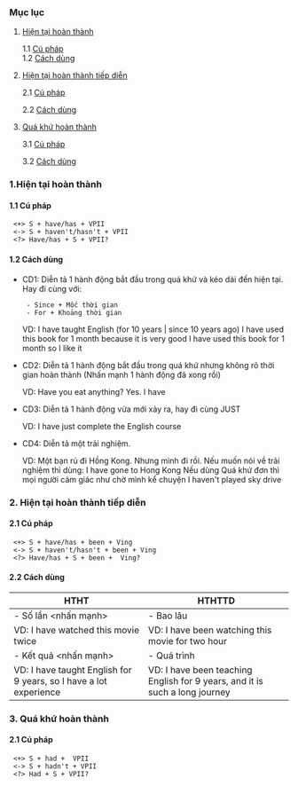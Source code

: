 ### Mục lục 
1. [Hiện tại hoàn thành](#HTHT)
  
    1.1 [Cú pháp](#structureHTHT)  
    1.2 [Cách dùng](#UseHTHT)
  
2. [Hiện tại hoàn thành tiếp diễn](#HTHTTD)

    2.1 [Cú pháp](#structureHTHTTD)
      
    2.2 [Cách dùng](#UseHTHTTD)

3. [Quá khứ hoàn thành](#QKHT)
  
    3.1 [Cú pháp](#structureQKHT)
    
    3.2 [Cách dùng](#UseQKHT)

### 1.Hiện tại hoàn thành <a name="HTHT"></a>
#### 1.1 Cú pháp <a name="structureHTHT"></a>
 ```
  <+> S + have/has + VPII 
  <-> S + haven't/hasn't + VPII 
  <?> Have/has + S + VPII? 
```
#### 1.2 Cách dùng <a name="UseHTHT"></a>

  - CD1: Diễn tả 1 hành động bắt đầu trong quá khứ và kéo dài đến hiện tại. Hay đi cùng với: 
         
         - Since + Mốc thời gian 
         - For + Khoảng thời gian 
     
     VD: I have taught English (for 10 years | since 10 years ago) 
         I have used this book for 1 month because it is very good 
         I have used this book for 1 month so I like it 
        
  - CD2:  Diễn tả 1 hành động bắt đầu trong quá khứ nhưng không rõ thời gian hoàn thành (Nhấn mạnh 1 hành động đã xong rồi)
  
     VD: Have you eat anything? Yes. I have 
  
  - CD3: Diễn tả 1 hành động vừa mới xảy ra, hay đi cùng JUST 
  
     VD: I have just complete the English course 
   
  - CD4: Diễn tả một trải nghiệm. 
   
     VD: Một bạn rủ đi Hồng Kong. Nhưng mình đi rồi. Nếu muốn nói về trải nghiệm thì dùng: I have gone to Hong Kong 
     Nếu dùng Quá khứ đơn thì mọi người cảm giác như chờ mình kể chuyện 
     I haven't played sky drive
     
### 2. Hiện tại hoàn thành tiếp diễn <a name="HTHTTD"></a>
#### 2.1 Cú pháp <a name="structureHTHTTD"></a>
 ```
  <+> S + have/has + been + Ving  
  <-> S + haven't/hasn't + been + Ving  
  <?> Have/has + S + been +  Ving? 
```
  
#### 2.2 Cách dùng <a name="UseHTHTTD"></a>

| HTHT   | HTHTTD  |
|---|---|
|- Số lần <nhấn mạnh>   |- Bao lâu  |
|VD: I have watched this movie twice   |VD: I have been watching this movie for two hour   |
|- Kết quả <nhấn mạnh>   |- Quá trình  |
|VD: I have taught English for 9 years, so I have a lot experience   |VD: I have been teaching English for 9 years, and it is such a long  journey |


### 3. Quá khứ hoàn thành 
#### 2.1 Cú pháp <a name="structureQKHT"></a>
 ```
  <+> S + had +  VPII  
  <-> S + hadn't + VPII 
  <?> Had + S + VPII? 
 ```
  
